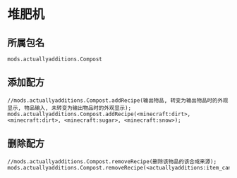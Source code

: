 # 堆肥机

## 所属包名

`mods.actuallyadditions.Compost`

## 添加配方

```zenscript
//mods.actuallyadditions.Compost.addRecipe(输出物品, 转变为输出物品时的外观显示, 物品输入, 未转变为输出物品时的外观显示);
mods.actuallyadditions.Compost.addRecipe(<minecraft:dirt>, <minecraft:dirt>, <minecraft:sugar>, <minecraft:snow>);
```

## 删除配方

```zenscript
//mods.actuallyadditions.Compost.removeRecipe(删除该物品的该合成来源);
mods.actuallyadditions.Compost.removeRecipe(<actuallyadditions:item_canola_seed>);
```